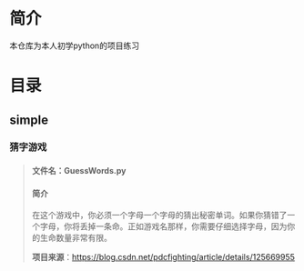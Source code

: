 # 简介  
本仓库为本人初学python的项目练习  
# 目录  
## simple  
### 猜字游戏  
>#### 文件名：GuessWords.py  
>#### 简介  
>在这个游戏中，你必须一个字母一个字母的猜出秘密单词。如果你猜错了一个字母，你将丢掉一条命。正如游戏名那样，你需要仔细选择字母，因为你的生命数量非常有限。
>
>**项目来源**：https://blog.csdn.net/pdcfighting/article/details/125669955
